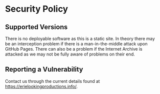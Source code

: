 # Security Policy

## Supported Versions

There is no deployable software as this is a static site.  In theory there may be an interception problem if there is a man-in-the-middle attack upon GitHub Pages.  There can also be a problem if the Internet Archive is attacked as we may not be fully aware of problems on their end.

## Reporting a Vulnerability

Contact us through the current details found at <https://erielookingproductions.info/>.
